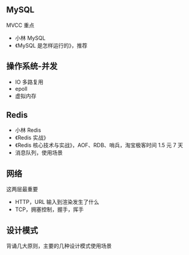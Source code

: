 ## MySQL

MVCC 重点

- 小林 MySQL
- 《MySQL 是怎样运行的》，推荐

## 操作系统-并发

- IO 多路复用
- epoll
- 虚拟内存

## Redis

- 小林 Redis
- 《Redis 实战》
- 《Redis 核心技术与实战》，AOF、RDB、哨兵，淘宝极客时间 1.5 元 7 天
- 消息队列，使用场景

## 网络

这两层最重要

- HTTP，URL 输入到渲染发生了什么
- TCP，拥塞控制，握手，挥手

## 设计模式

背诵几大原则，主要的几种设计模式使用场景
